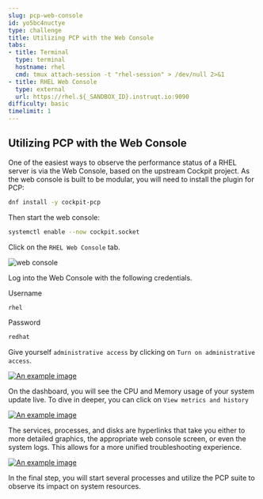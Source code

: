 ```yaml
---
slug: pcp-web-console
id: yo5bc4nuctye
type: challenge
title: Utilizing PCP with the Web Console
tabs:
- title: Terminal
  type: terminal
  hostname: rhel
  cmd: tmux attach-session -t "rhel-session" > /dev/null 2>&1
- title: RHEL Web Console
  type: external
  url: https://rhel.${_SANDBOX_ID}.instruqt.io:9090
difficulty: basic
timelimit: 1
---
```

## Utilizing PCP with the Web Console

One of the easiest ways to observe the performance status of a RHEL server is via the Web Console, based on the upstream Cockpit project. As the web console is built to be modular, you will need to install the plugin for PCP:

```bash
dnf install -y cockpit-pcp
```

Then start the web console:

```bash
systemctl enable --now cockpit.socket
```

Click on the `RHEL Web Console` tab.

![web console](../assets/webconsole.png)

Log into the Web Console with the following credentials.

Username

```bash
rhel
````

Password

```bash
redhat
```

Give yourself `administrative access` by clicking on `Turn on administrative access`.

<a href="#3">
 <img alt="An example image" src="../assets/adminaccess.png" />
</a>

<a href="#" class="lightbox" id="3">
 <img alt="An example image" src="../assets/adminaccess.png" />
</a>

On the dashboard, you will see the CPU and Memory usage of your system update live. To dive in deeper, you can click on `View metrics and history`

<a href="#1">
 <img alt="An example image" src="../assets/cockpit_dashboard.png" />
</a>

<a href="#" class="lightbox" id="1">
 <img alt="An example image" src="../assets/cockpit_dashboard.png" />
</a>

The services, processes, and disks are hyperlinks that take you either to more detailed graphics, the appropriate web console screen, or even the system logs. This allows for a more unified troubleshooting experience.


<a href="#2">
 <img alt="An example image" src="../assets/cockpit_perf.png" />
</a>

<a href="#" class="lightbox" id="2">
 <img alt="An example image" src="../assets/cockpit_perf.png" />
</a>

In the final step, you will start several processes and utilize the PCP suite to observe its impact on system resources.

<style>
.lightbox {
  display: none;
  position: fixed;
  justify-content: center;
  align-items: center;
  z-index: 999;
  top: 0;
  left: 0;
  right: 0;
  bottom: 0;
  padding: 1rem;
  background: rgba(0, 0, 0, 0.8);
}

.lightbox:target {
  display: flex;
}

.lightbox img {
  max-height: 100%;
}
</style>
